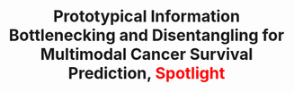 ---
title: "Prototypical Information Bottlenecking and Disentangling for Multimodal Cancer Survival Prediction, <font color=red>Spotlight</font>"
authors: "Yilan Zhang&#42;, **Yingxue Xu&#42;**, Jianqi Chen, Fengying Xie#, **Hao Chen#**." 
pub_date: "2024-05-07"
image: "/static/img/pub/2024_pibd.png" 
conf:
  - name: "ICLR"
    url: "https://arxiv.org/abs/2401.01646"
github:
  - url: "zylbuaa/pibd"
---